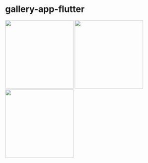 # gallery-app-flutter

<img src="https://user-images.githubusercontent.com/37696410/216838604-f7433d4c-8400-454f-a52d-16d1f05d418e.png" width="220"> <img src="https://user-images.githubusercontent.com/37696410/216838630-eb9c7027-ff0e-4078-9998-6dabf94c3fe7.png" width="220"> <img src="https://user-images.githubusercontent.com/37696410/216839169-c24f6631-ab9a-4423-b7c6-b7ed9c1eca44.png" width="220">
